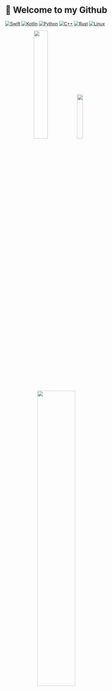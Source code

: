 <div align = center>

# 👋 Welcome to my Github
[![Swift](https://img.shields.io/badge/Swift-F05138?logo=swift&logoColor=white)](https://developer.apple.com/swift/)
[![Kotlin](https://img.shields.io/badge/Kotlin-7F52FF?logo=kotlin&logoColor=white)](https://kotlinlang.org)
[![Python](https://img.shields.io/badge/Python-3776AB?logo=python&logoColor=white)](https://python.org/)
[![C++](https://img.shields.io/badge/C++-00599C?logo=c%2B%2B&logoColor=white)](https://en.cppreference.com/w/)
[![Rust](https://img.shields.io/badge/Rust-000000?logo=rust&logoColor=white)](https://www.rust-lang.org/)
[![Linux](https://img.shields.io/badge/Linux-FCC624?logo=linux&logoColor=black)](https://linux.org/)
&nbsp;
  
[<img width=30% src="https://github-readme-stats.vercel.app/api?username=Mercen-Lee">](https://github.com/Mercen-Lee)
[<img width=19.2% src="https://github-readme-stats.vercel.app/api/top-langs/?username=Mercen-Lee&layout=compact&langs_count=30">](https://github.com/Mercen-Lee)  
[<img width=49.6% src="https://github-profile-trophy.vercel.app/?username=Mercen-Lee">](https://github.com/Mercen-Lee)  
